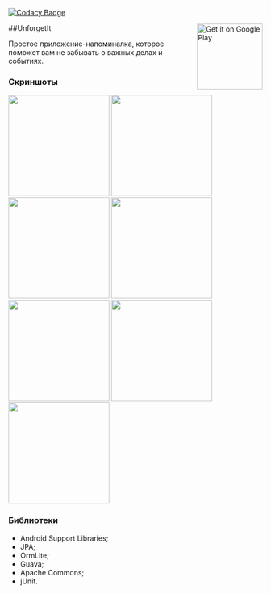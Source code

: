 [![Codacy Badge](https://api.codacy.com/project/badge/Grade/25037627185b49e785732a4bb9d89ca1)](https://www.codacy.com/app/Jasey/UnforgetIt?utm_source=github.com&amp;utm_medium=referral&amp;utm_content=seeing-eye/UnforgetIt&amp;utm_campaign=Badge_Grade) 

<a href='https://play.google.com/store/apps/details?id=org.jasey.unforgetit&utm_source=github.com&utm_campaign=seeing-eye/UnforgetIt&pcampaignid=MKT-Other-global-all-co-prtnr-py-PartBadge-Mar2515-1'><img align="right" alt='Get it on Google Play' src='https://play.google.com/intl/en_us/badges/images/generic/en_badge_web_generic.png' width = "130"/></a>
##UnforgetIt

Простое приложение-напоминалка, которое поможет вам не забывать о важных делах и событиях.

### Скриншоты

<img src="https://habrastorage.org/files/e69/478/c7e/e69478c7e4c6419c8a17c2d8dd5d994f.png" width = "200"/>
<img src="https://habrastorage.org/files/4d9/499/4a7/4d94994a783040dfbec37c044f2728e8.png" width = "200"/>
<img src="https://habrastorage.org/files/f05/53a/076/f0553a076f7541d2bc8c30ffdfac3292.png" width = "200"/>
<img src="https://habrastorage.org/files/1d4/0b6/bba/1d40b6bbae46414f902a22db5bb793a3.png" width = "200"/>
<img src="https://habrastorage.org/files/48e/e13/77a/48ee1377a0c347528f0eb7379e97cf5e.png" width = "200"/>
<img src="https://habrastorage.org/files/c8a/baa/9a4/c8abaa9a4c2046458651f7a9b35e286e.png" width = "200"/>
<img src="https://habrastorage.org/files/a66/38b/41f/a6638b41ff274511b7ab84cbfe5d4324.png" width = "200"/>

### Библиотеки

- Android Support Libraries;
- JPA;
- OrmLite;
- Guava;
- Apache Commons;
- jUnit.
